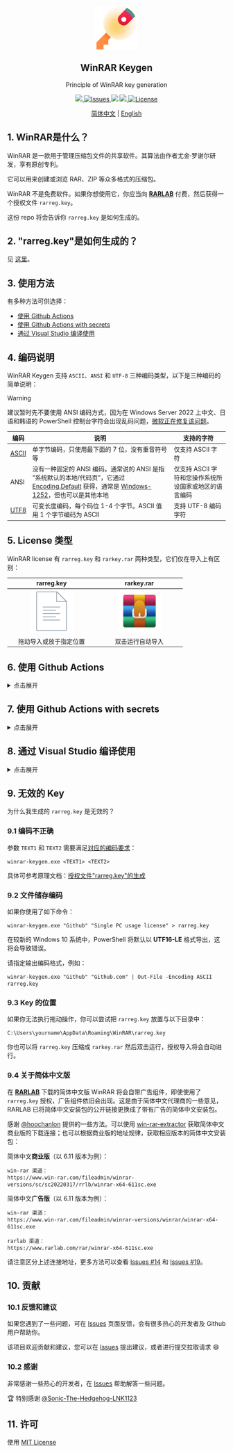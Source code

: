 <p align="center">
 <img width="100px" src="icon.png" align="center" alt="WinRAR Keygen" />
 <h2 align="center">WinRAR Keygen</h2>
 <p align="center">Principle of WinRAR key generation</p>
</p>
<p align="center">
  <a href="https://github.com/bitcookies/winrar-keygen/releases">
  	<img src="https://img.shields.io/github/v/release/bitcookies/winrar-keygen?label=version" />
  </a>
  <a href="https://github.com/bitcookies/winrar-keygen/issues">
  	<img alt="Issues" src="https://img.shields.io/github/issues/bitcookies/winrar-keygen?color=F48D73" />
  </a>
  <img src="https://img.shields.io/badge/Visual%20Studio-2022-5D4298" />
  <a href="https://github.com/bitcookies/winrar-keygen/actions">
      <img src="https://github.com/bitcookies/winrar-keygen/actions/workflows/keygen.yml/badge.svg" />
  </a>
  <a href="https://github.com/bitcookies/winrar-keygen/blob/master/LICENSE">
  	<img alt="License" src="https://img.shields.io/github/license/bitcookies/winrar-keygen.svg" />
  </a>
</p>
<p align="center">
  <a href="README.zh-CN.md">简体中文</a> | <a href="README.md">English</a>
</p>


## 1. WinRAR是什么？

WinRAR 是一款用于管理压缩包文件的共享软件。其算法由作者尤金·罗谢尔研发，享有原创专利。

它可以用来创建或浏览 RAR、ZIP 等众多格式的压缩包。

WinRAR 不是免费软件。如果你想使用它，你应当向 [__RARLAB__](https://www.rarlab.com/) 付费，然后获得一个授权文件 `rarreg.key`。

这份 repo 将会告诉你 `rarreg.key` 是如何生成的。

## 2. "rarreg.key"是如何生成的？

见 [这里](README.HOW_DOES_IT_WORK.zh-CN.md)。

## 3. 使用方法

有多种方法可供选择：

+ [使用 Github Actions](#6-使用-Github-Actions)
+ [使用 Github Actions with secrets](#7-使用-Github-Actions-with-secrets)
+ [通过 Visual Studio 编译使用](#8-通过-Visual-Studio-编译使用)

## 4. 编码说明

WinRAR Keygen 支持 `ASCII`、`ANSI` 和 `UTF-8` 三种编码类型，以下是三种编码的简单说明：

> [!WARNING]
> 建议暂时先不要使用 ANSI 编码方式，因为在 Windows Server 2022 上中文、日语和韩语的 PowerShell 控制台字符会出现乱码问题，[微软正在修复该问题](https://learn.microsoft.com/en-us/troubleshoot/windows-server/system-management-components/powershell-console-characters-garbled-for-cjk-languages)。

| 编码                                         | 说明                                                         | 支持的字符                                            |
| -------------------------------------------- | ------------------------------------------------------------ | ----------------------------------------------------- |
| [ASCII](https://en.wikipedia.org/wiki/ASCII) | 单字节编码，只使用最下面的 7 位，没有重音符号等              | 仅支持 ASCII 字符                                     |
| ANSI                                         | 没有一种固定的 ANSI 编码。通常说的 ANSI 是指 “系统默认的本地/代码页”，它通过 [Encoding.Default](http://msdn.microsoft.com/en-us/library/system.text.encoding.default.aspx) 获得，通常是 [Windows-1252](http://en.wikipedia.org/wiki/Windows-1252)，但也可以是其他本地 | 仅支持 ASCII 字符和您操作系统所设国家或地区的语言编码 |
| [UTF8](https://en.wikipedia.org/wiki/UTF-8)  | 可变长度编码，每个码位 1-4 个字节。ASCII 值用 1 个字节编码为 ASCII | 支持 UTF-8 编码字符                                   |

## 5. License 类型

WinRAR license 有 `rarreg.key` 和 `rarkey.rar` 两种类型，它们仅在导入上有区别：

| <img width="60px">rarreg.key<img width="60px"> |  <img width="60px">rarkey.rar<img width="60px">  |
| :--------------------------------------------: | :----------------------------------------------: |
| <img width="100px" src="assets/file-icon.svg"> | <img width="100px" src="assets/winrar-icon.svg"> |
|             拖动导入或放于指定位置             |                 双击运行自动导入                 |

## 6. 使用 Github Actions

<details>
<summary>点击展开</summary>

新的 workflow 能很方便的帮助你生成 license，你只需跟随以下步骤即可：

> 你的 Username 和 License Name 会出现在 Actions 日志中，如果你不想泄露这些信息，请参考 [7. 使用 Github Actions with secrets](#7-使用-Github-Actions-with-secrets)。

### 6.1 Fork

点击该项目右上角的 **Fork** 按钮，fork 一份代码到你的 Github：

![Fork](assets/fork-light.png#gh-light-mode-only)

![Fork](assets/fork-dark.png#gh-dark-mode-only)

### 6.2 允许 Fork 仓库运行 Workflows

返回到你刚刚 fork 完成的 repo，然后点击 **Actions** 去允许 workflows 在你的 fork repo 中运行：

![Workflow](assets/enable-workflows-light.png#gh-light-mode-only)

![Workflow](assets/enable-workflows-dark.png#gh-dark-mode-only)

### 6.3 运行 workflow

允许 workflow 后，选择 **WinRAR Keygen > Run workflow** 并填入信息就可以开始生成了：

> License 编码的区别请参考 [4. 编码说明](#4-编码说明)。

![Secrets](assets/run-ketgen-light.png#gh-light-mode-only)

![Secrets](assets/run-ketgen-dark.png#gh-dark-mode-only)

运行成功之后，打开对应的任务，选择 **rarreg_file** 下载：

> 文件保留 90 天，超出时间后会自动销毁。

![Download](assets/file-download-light.png#gh-light-mode-only)

![Download](assets/file-download-dark.png#gh-dark-mode-only)

将 `rarreg_file.zip` 解压缩后会得到 `rarreg.key`，然后拖动导入 WinRAR 即可。你也可以将 `rarreg.key` 压缩成 `rarkey.rar`，然后双击运行，授权导入将会自动进行。

如果你得到的是 key 是无效的，请查看 [解决方法](#9-无效的-Key)。

</details>

## 7. 使用 Github Actions with secrets

<details>
<summary>点击展开</summary>

使用 [Secrets](https://docs.github.com/en/actions/security-guides/encrypted-secrets) 可以帮助你隐藏 license 信息。

### 7.1 Fork

点击该项目右上角的 **Fork** 按钮，fork 一份代码到你的 Github：

![Fork](assets/fork-light.png#gh-light-mode-only)

![Fork](assets/fork-dark.png#gh-dark-mode-only)

### 7.2 允许 Fork 仓库运行 Workflows

返回到你刚刚 fork 完成的 repo，然后点击 **Actions** 去允许 workflows 在你的 fork repo 中运行：

![Workflow](assets/enable-workflows-light.png#gh-light-mode-only)

![Workflow](assets/enable-workflows-dark.png#gh-dark-mode-only)

### 7.3 创建 Secrets

允许 workflows 后，进入 **Settings > Secrets and variables > Actions > New repository secret** 来创建 Secrets：

![Secrets](assets/secrets-light.png#gh-light-mode-only)

![Secrets](assets/secrets-dark.png#gh-dark-mode-only)

创建三个 Secrets，名称为 `TEXT1` 、 `TEXT2` 和 `PWD`，并填入相关值：

> 填入的值应与你选择的编码类型保持一致。

| Secrets Name | Explanation |
| ------------ | ----------- |
| TEXT1        | 用户名      |
| TEXT2        | 许可名      |
| PWD          | 压缩包密码  |

![Add Secrets](assets/secrets-add-light.png#gh-light-mode-only)

![Add Secrets](assets/secrets-add-dark.png#gh-dark-mode-only)

创建完成后，你将会看到：

![Secrets Repo](assets/secrets-repo-light.png#gh-light-mode-only)

![Secrets Repo](assets/secrets-repo-dark.png#gh-dark-mode-only)

### 7.4 运行 workflow

进入 **Actions** 选择 **WinRAR Keygen with secrets  >  Run workflow** 并填入信息：

> License 编码的区别请参考 [4. 编码说明](#4-编码说明)。

![Run](assets/run-workflow-light.png#gh-light-mode-only)

![Run](assets/run-workflow-dark.png#gh-dark-mode-only)

运行成功之后，打开对应的任务，选择 **rarreg_file** 下载：

> 文件仅保留 **1 天**，请及时下载。

![Download](assets/file-download-light.png#gh-light-mode-only)

![Download](assets/file-download-dark.png#gh-dark-mode-only)

将 `rarreg_file.zip` 解压缩后会得到 `rarreg.7z`，使用你设置的密码进行解压缩获得 `rarreg.key`，然后拖动导入 WinRAR 即可。你也可以将 `rarreg.key` 压缩成 `rarkey.rar`，然后双击运行，授权导入将会自动进行。

如果你得到的是 key 是无效的，请查看 [解决方法](#9-无效的-Key)。

</details>

## 8. 通过 Visual Studio 编译使用

<details>
<summary>点击展开</summary>

我建议通过 Github Actions 的方法来使用，但是你仍然可以选择自行编译。

如果你不想自行编译，也可以到 [Release](https://github.com/bitcookies/winrar-keygen/releases/) 页面获取对应版本的 `winrar-keygen.exe`。

### 8.1 前提条件

1. 请确保你有 **Visual Studio 2022**，因为这是一个 VS2022 项目。如果你仍在使用 Visual Studio 2019，可以在 [vs2019](https://github.com/bitcookies/winrar-keygen/tree/vs2019) 分支中找到适合 VS2019 的项目，但是此分支将不再维护。

2. 请确保你安装了 `vcpkg` 以及下面几个库：

   - `mpir:x86-windows-static`

   * `mpir:x64-windows-static`

   你可以通过下的命令来安装：

   ```shell
   $ vcpkg install mpir:x86-windows-static
   $ vcpkg install mpir:x64-windows-static
   ```

3. 你的 `vcpkg` 与 __Visual Studio__ 整合了，即你曾成功运行了下面这条命令：

   ```shell
   $ vcpkg integrate install
   ```

### 8.2 编译

1. 在 __Visual Studio__ 中打开这个项目；
2. 选择 `Release` 配置；
3. 选择 __生成 > 生成解决方案__。

你将在 `bin/` 目录下看到生成的文件。

### 8.3 如何使用？

直接在终端执行以下代码，配置两个参数即可生成 `rarreg.key`。

这里以 `Github` 和 `Single PC usage license` 用 ASCII 编码为例：

```shell
Usage:
        winrar-keygen.exe <Username> <License Name>

Example:

        winrar-keygen.exe "Github" "Single PC usage license"

  or:
        winrar-keygen.exe "Github" "Github.com" | Out-File -Encoding ASCII rarreg.key
```

![Terminal](assets/terminal.png)

现在你可以看到新生成的文件：

```shell
RAR registration data
Github
Single PC usage license
UID=3a3d02329a32b63da7d8
6412212250a7d8753c5e7037d83011171578c57042fa30c506caae
9954e4853d415ec594e46017cb3db740bc4b32e47aea25db62f350
9f22065a27da4f8216d2938e1050b6e3347501a3767d1fdd7ee130
dd4ab952600ba16a99236d910bfa995d5f60651ec451f462511507
95b3722d059f2d5303a231e396cf21f17098edeec0b6e3347501a3
767d1fdd7ee45388769767642338ee8a63178f3458b71de5609b18
5eede7ed46566b10bf033daa6384062b259194b1acbd0378116064
```

将生成的信息以 **ANSI 编码** 的文本格式保存为 `rarreg.key`。

### 8.4 多语言的支持

使用 ANSI 编码时，你只能使用你操作系统所在国家或地区的字符。ANSI 编码从 Powershell 7.4 以后开始支持，你还需要[升级你的 Powershell](https://learn.microsoft.com/en-us/powershell/scripting/install/installing-powershell-on-windows?view=powershell-7.4)。

用 ANSI 编码生成多语言的 license：

```shell
winrar-keygen.exe "简体中文" "license" | Out-File -Encoding ansi rarreg.key

winrar-keygen.exe "繁體中文" "license" | Out-File -Encoding ansi rarreg.key

winrar-keygen.exe "Deutsch" "license" | Out-File -Encoding ansi rarreg.key

winrar-keygen.exe "Français" "license" | Out-File -Encoding ansi rarreg.key

winrar-keygen.exe "日本語" "license" | Out-File -Encoding ansi rarreg.key

winrar-keygen.exe "한국어" "license" | Out-File -Encoding ansi rarreg.key
```

使用 UTF-8 编码生成多语言的 license 时，你可能需要在 “控制面板 > 时钟和区域 > 区域 > 管理 > 更改系统区域设置 ” 中勾选使用 “Beta版:使用Unicode UTF-8提供全球语言支持” 才能正确的处理数据。但是不建议你这么操作，这可能会导致很多软件无法正常运行，建议[使用 Github Actions](#6-使用-Github-Actions)。

用 UTF-8 编码生成多语言的 license：

> `utf8:` 是为了保证在不同语言的 WinRAR 中做到不变的字符表示。

```shell
winrar-keygen.exe "utf8:简体中文" "license" | Out-File -Encoding utf8 rarreg.key

winrar-keygen.exe "utf8:繁體中文" "license" | Out-File -Encoding utf8 rarreg.key

winrar-keygen.exe "utf8:Deutsch" "license" | Out-File -Encoding utf8 rarreg.key

winrar-keygen.exe "utf8:Français" "license" | Out-File -Encoding utf8 rarreg.key

winrar-keygen.exe "utf8:日本語" "license" | Out-File -Encoding utf8 rarreg.key

winrar-keygen.exe "utf8:한국어" "license" | Out-File -Encoding utf8 rarreg.key
```

</details>

## 9. 无效的 Key

为什么我生成的 `rarreg.key` 是无效的？

### 9.1 编码不正确

参数 `TEXT1` 和 `TEXT2` 需要满足[对应的编码要求](#4-编码说明)：

```console
winrar-keygen.exe <TEXT1> <TEXT2>
```

具体可参考原理文档：[授权文件"rarreg.key"的生成](https://github.com/bitcookies/winrar-keygen/blob/master/README.HOW_DOES_IT_WORK.zh-CN.md#7-%E6%8E%88%E6%9D%83%E6%96%87%E4%BB%B6rarregkey%E7%9A%84%E7%94%9F%E6%88%90)

### 9.2 文件储存编码

如果你使用了如下命令：

```shell
winrar-keygen.exe "Github" "Single PC usage license" > rarreg.key
```

在较新的 Windows 10 系统中，PowerShell 将默认以 **UTF16-LE** 格式导出，这将会导致错误。

请指定输出编码格式，例如：

```shell
winrar-keygen.exe "Github" "Github.com" | Out-File -Encoding ASCII rarreg.key
```

### 9.3 Key 的位置

如果你无法执行拖动操作，你可以尝试把 `rarreg.key` 放置与以下目录中：

```shell
C:\Users\yourname\AppData\Roaming\WinRAR\rarreg.key
```

你也可以将 `rarreg.key` 压缩成 `rarkey.rar` 然后双击运行，授权导入将会自动进行。

### 9.4 关于简体中文版

在 [__RARLAB__](https://www.rarlab.com/) 下载的简体中文版 WinRAR 将会自带广告组件，即使使用了 `rarreg.key` 授权，广告组件依旧会出现。这是由于简体中文代理商的一些意见，RARLAB 已将简体中文安装包的公开链接更换成了带有广告的简体中文安装包。

感谢 [@hoochanlon](https://github.com/hoochanlon) 提供的一些方法。可以使用 [win-rar-extractor](https://github.com/lvtx/WinRAR-Extractor) 获取简体中文商业版的下载连接；也可以根据商业版的地址规律，获取相应版本的简体中文安装包：

简体中文**商业版**（以 6.11 版本为例）：

```
win-rar 渠道：
https://www.win-rar.com/fileadmin/winrar-versions/sc/sc20220317/rrlb/winrar-x64-611sc.exe
```

简体中文**广告版**（以 6.11 版本为例）：

```
win-rar 渠道：
https://www.win-rar.com/fileadmin/winrar-versions/winrar/winrar-x64-611sc.exe

rarlab 渠道：
https://www.rarlab.com/rar/winrar-x64-611sc.exe
```

请注意区分上述连接地址，更多方法可以查看 [Issues #14](https://github.com/bitcookies/winrar-keygen/issues/14) 和 [Issues #19](https://github.com/bitcookies/winrar-keygen/issues/19)。

## 10. 贡献

### 10.1 反馈和建议

如果您遇到了一些问题，可在 [Issues](https://github.com/bitcookies/winrar-keygen/issues) 页面反馈，会有很多热心的开发者及 Github 用户帮助你。

该项目欢迎贡献和建议，您可以在 [Issues](https://github.com/bitcookies/winrar-keygen/issues) 提出建议，或者进行提交拉取请求 😄

### 10.2 感谢

非常感谢一些热心的开发者，在 [Issues](https://github.com/bitcookies/winrar-keygen/issues) 帮助解答一些问题。

🏆 特别感谢 [@Sonic-The-Hedgehog-LNK1123](https://github.com/Sonic-The-Hedgehog-LNK1123)

## 11. 许可

使用 [MIT License](https://github.com/bitcookies/winrar-keygen/blob/master/LICENSE)
